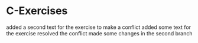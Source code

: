 # C-Exercises
added a second text for the exercise to make a conflict
added some text for the exercise
resolved the conflict
made some changes in the second branch
